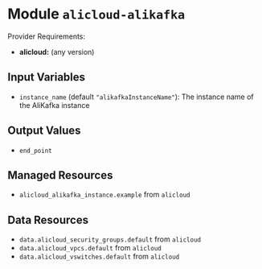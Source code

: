 
# Module `alicloud-alikafka`

Provider Requirements:
* **alicloud:** (any version)

## Input Variables
* `instance_name` (default `"alikafkaInstanceName"`): The instance name of the AliKafka instance

## Output Values
* `end_point`

## Managed Resources
* `alicloud_alikafka_instance.example` from `alicloud`

## Data Resources
* `data.alicloud_security_groups.default` from `alicloud`
* `data.alicloud_vpcs.default` from `alicloud`
* `data.alicloud_vswitches.default` from `alicloud`

